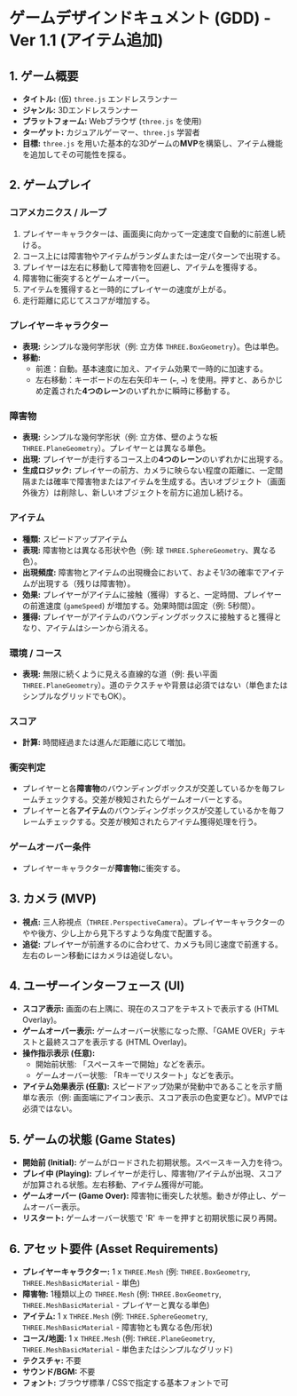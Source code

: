 # ゲームデザインドキュメント (GDD) - Ver 1.1 (アイテム追加)

## 1. ゲーム概要

* **タイトル:** (仮) `three.js` エンドレスランナー
* **ジャンル:** 3Dエンドレスランナー
* **プラットフォーム:** Webブラウザ (`three.js` を使用)
* **ターゲット:** カジュアルゲーマー、`three.js` 学習者
* **目標:** `three.js` を用いた基本的な3Dゲームの**MVP**を構築し、アイテム機能を追加してその可能性を探る。

## 2. ゲームプレイ

### コアメカニクス / ループ
1.  プレイヤーキャラクターは、画面奥に向かって一定速度で自動的に前進し続ける。
2.  コース上には障害物やアイテムがランダムまたは一定パターンで出現する。
3.  プレイヤーは左右に移動して障害物を回避し、アイテムを獲得する。
4.  障害物に衝突するとゲームオーバー。
5.  アイテムを獲得すると一時的にプレイヤーの速度が上がる。
6.  走行距離に応じてスコアが増加する。

### プレイヤーキャラクター
* **表現:** シンプルな幾何学形状（例: 立方体 `THREE.BoxGeometry`）。色は単色。
* **移動:**
    * 前進：自動。基本速度に加え、アイテム効果で一時的に加速する。
    * 左右移動：キーボードの左右矢印キー (`←`, `→`) を使用。押すと、あらかじめ定義された**4つのレーン**のいずれかに瞬時に移動する。

### 障害物
* **表現:** シンプルな幾何学形状（例: 立方体、壁のような板 `THREE.PlaneGeometry`）。プレイヤーとは異なる単色。
* **出現:** プレイヤーが走行するコース上の**4つのレーン**のいずれかに出現する。
* **生成ロジック:** プレイヤーの前方、カメラに映らない程度の距離に、一定間隔または確率で障害物またはアイテムを生成する。古いオブジェクト（画面外後方）は削除し、新しいオブジェクトを前方に追加し続ける。

### アイテム
* **種類:** スピードアップアイテム
* **表現:** 障害物とは異なる形状や色（例: 球 `THREE.SphereGeometry`、異なる色）。
* **出現頻度:** 障害物とアイテムの出現機会において、およそ1/3の確率でアイテムが出現する（残りは障害物）。
* **効果:** プレイヤーがアイテムに接触（獲得）すると、一定時間、プレイヤーの前進速度 (`gameSpeed`) が増加する。効果時間は固定（例: 5秒間）。
* **獲得:** プレイヤーがアイテムのバウンディングボックスに接触すると獲得となり、アイテムはシーンから消える。

### 環境 / コース
* **表現:** 無限に続くように見える直線的な道（例: 長い平面 `THREE.PlaneGeometry`）。道のテクスチャや背景は必須ではない（単色またはシンプルなグリッドでもOK）。

### スコア
* **計算:** 時間経過または進んだ距離に応じて増加。

### 衝突判定
* プレイヤーと各**障害物**のバウンディングボックスが交差しているかを毎フレームチェックする。交差が検知されたらゲームオーバーとする。
* プレイヤーと各**アイテム**のバウンディングボックスが交差しているかを毎フレームチェックする。交差が検知されたらアイテム獲得処理を行う。

### ゲームオーバー条件
* プレイヤーキャラクターが**障害物**に衝突する。

## 3. カメラ (MVP)

* **視点:** 三人称視点（`THREE.PerspectiveCamera`）。プレイヤーキャラクターのやや後方、少し上から見下ろすような角度で配置する。
* **追従:** プレイヤーが前進するのに合わせて、カメラも同じ速度で前進する。左右のレーン移動にはカメラは追従しない。

## 4. ユーザーインターフェース (UI)

* **スコア表示:** 画面の右上隅に、現在のスコアをテキストで表示する (HTML Overlay)。
* **ゲームオーバー表示:** ゲームオーバー状態になった際、「GAME OVER」テキストと最終スコアを表示する (HTML Overlay)。
* **操作指示表示 (任意):**
    * 開始前状態: 「スペースキーで開始」などを表示。
    * ゲームオーバー状態: 「Rキーでリスタート」などを表示。
* **アイテム効果表示 (任意):** スピードアップ効果が発動中であることを示す簡単な表示（例: 画面端にアイコン表示、スコア表示の色変更など）。MVPでは必須ではない。

## 5. ゲームの状態 (Game States)

* **開始前 (Initial):** ゲームがロードされた初期状態。スペースキー入力を待つ。
* **プレイ中 (Playing):** プレイヤーが走行し、障害物/アイテムが出現、スコアが加算される状態。左右移動、アイテム獲得が可能。
* **ゲームオーバー (Game Over):** 障害物に衝突した状態。動きが停止し、ゲームオーバー表示。
* **リスタート:** ゲームオーバー状態で 'R' キーを押すと初期状態に戻り再開。

## 6. アセット要件 (Asset Requirements)

* **プレイヤーキャラクター:** 1 x `THREE.Mesh` (例: `THREE.BoxGeometry`, `THREE.MeshBasicMaterial` - 単色)
* **障害物:** 1種類以上の `THREE.Mesh` (例: `THREE.BoxGeometry`, `THREE.MeshBasicMaterial` - プレイヤーと異なる単色)
* **アイテム:** 1 x `THREE.Mesh` (例: `THREE.SphereGeometry`, `THREE.MeshBasicMaterial` - 障害物とも異なる色/形状)
* **コース/地面:** 1 x `THREE.Mesh` (例: `THREE.PlaneGeometry`, `THREE.MeshBasicMaterial` - 単色またはシンプルなグリッド)
* **テクスチャ:** 不要
* **サウンド/BGM:** 不要
* **フォント:** ブラウザ標準 / CSSで指定する基本フォントで可
